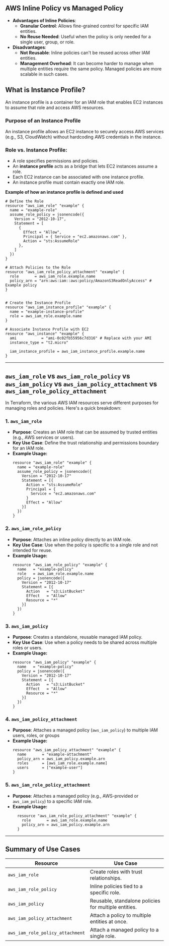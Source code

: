 ## AWS Inline Policy vs Managed Policy
- **Advantages of Inline Policies**:
  - **Granular Control**: Allows fine-grained control for specific IAM entities.
  - **No Reuse Needed**: Useful when the policy is only needed for a single user, group, or role.
- **Disadvantages**:
  - **Not Reusable**: Inline policies can't be reused across other IAM entities.
  - **Management Overhead**: It can become harder to manage when multiple entities require the same policy. Managed policies are more scalable in such cases.

## What is Instance Profile?
An instance profile is a container for an IAM role that enables EC2 instances to assume that role and access AWS resources.
### Purpose of an Instance Profile
An instance profile allows an EC2 instance to securely access AWS services (e.g., S3, CloudWatch) without hardcoding AWS credentials in the instance.
### Role vs. Instance Profile:
- A role specifies permissions and policies.
- An **instance profile** acts as a bridge that lets EC2 instances assume a role.
- Each EC2 instance can be associated with one instance profile.
- An instance profile must contain exactly one IAM role.

**Example of how an instance profile is defined and used**
````hcl
# Define the Role
resource "aws_iam_role" "example" {
  name = "example-role"
  assume_role_policy = jsonencode({
    Version = "2012-10-17",
    Statement = [
      {
        Effect = "Allow",
        Principal = { Service = "ec2.amazonaws.com" },
        Action = "sts:AssumeRole"
      },
    ]
  })
}

# Attach Policies to the Role
resource "aws_iam_role_policy_attachment" "example" {
  role       = aws_iam_role.example.name
  policy_arn = "arn:aws:iam::aws:policy/AmazonS3ReadOnlyAccess" # Example policy
}


# Create the Instance Profile
resource "aws_iam_instance_profile" "example" {
  name = "example-instance-profile"
  role = aws_iam_role.example.name
}

# Associate Instance Profile with EC2
resource "aws_instance" "example" {
  ami           = "ami-0c02fb55956c7d316" # Replace with your AMI
  instance_type = "t2.micro"

  iam_instance_profile = aws_iam_instance_profile.example.name
}
````
---

## `aws_iam_role` vs `aws_iam_role_policy` vs `aws_iam_policy` vs `aws_iam_policy_attachment` vs `aws_iam_role_policy_attachment`
In Terraform, the various AWS IAM resources serve different purposes for managing roles and policies. Here's a quick breakdown:

### 1. `aws_iam_role`
- **Purpose**: Creates an IAM role that can be assumed by trusted entities (e.g., AWS services or users).
- **Key Use Case**: Define the trust relationship and permissions boundary for an IAM role.
- **Example Usage:**
    ````hcl
    resource "aws_iam_role" "example" {
      name = "example-role"
      assume_role_policy = jsonencode({
        Version = "2012-10-17"
        Statement = [{
          Action = "sts:AssumeRole"
          Principal = {
            Service = "ec2.amazonaws.com"
          }
          Effect = "Allow"
        }]
      })
    }
    ````

### 2. `aws_iam_role_policy`
- **Purpose**: Attaches an inline policy directly to an IAM role.
- **Key Use Case**: Use when the policy is specific to a single role and not intended for reuse.
- **Example Usage:**
    ````hcl
    resource "aws_iam_role_policy" "example" {
      name   = "example-policy"
      role   = aws_iam_role.example.name
      policy = jsonencode({
        Version = "2012-10-17"
        Statement = [{
          Action   = "s3:ListBucket"
          Effect   = "Allow"
          Resource = "*"
        }]
      })
    }    
    ````

### 3. `aws_iam_policy`
- **Purpose**: Creates a standalone, reusable managed IAM policy.
- **Key Use Case**: Use when a policy needs to be shared across multiple roles or users.
- **Example Usage:**
  ````hcl
  resource "aws_iam_policy" "example" {
    name   = "example-policy"
    policy = jsonencode({
      Version = "2012-10-17"
      Statement = [{
        Action   = "s3:ListBucket"
        Effect   = "Allow"
        Resource = "*"
      }]
    })
  }
  ````

### 4. `aws_iam_policy_attachment`
- **Purpose**: Attaches a managed policy (`aws_iam_policy`) to multiple IAM users, roles, or groups
- **Example Usage:**
  ````hcl
  resource "aws_iam_policy_attachment" "example" {
    name       = "example-attachment"
    policy_arn = aws_iam_policy.example.arn
    roles      = [aws_iam_role.example.name]
    users      = ["example-user"]
  }
  ````

### 5. `aws_iam_role_policy_attachment`
- **Purpose**: Attaches a managed policy (e.g., AWS-provided or `aws_iam_policy`) to a specific IAM role.
- **Example Usage:**
  ````hcl
    resource "aws_iam_role_policy_attachment" "example" {
      role       = aws_iam_role.example.name
      policy_arn = aws_iam_policy.example.arn
    }
  ````

---

## Summary of Use Cases

| Resource                        | Use Case                                             |
|---------------------------------|------------------------------------------------------|
| `aws_iam_role`                  | Create roles with trust relationships.               |
| `aws_iam_role_policy`           | Inline policies tied to a specific role.             |
| `aws_iam_policy`                | Reusable, standalone policies for multiple entities. |
| `aws_iam_policy_attachment`     | Attach a policy to multiple entities at once.        |
| `aws_iam_role_policy_attachment`| Attach a managed policy to a single role.            |




